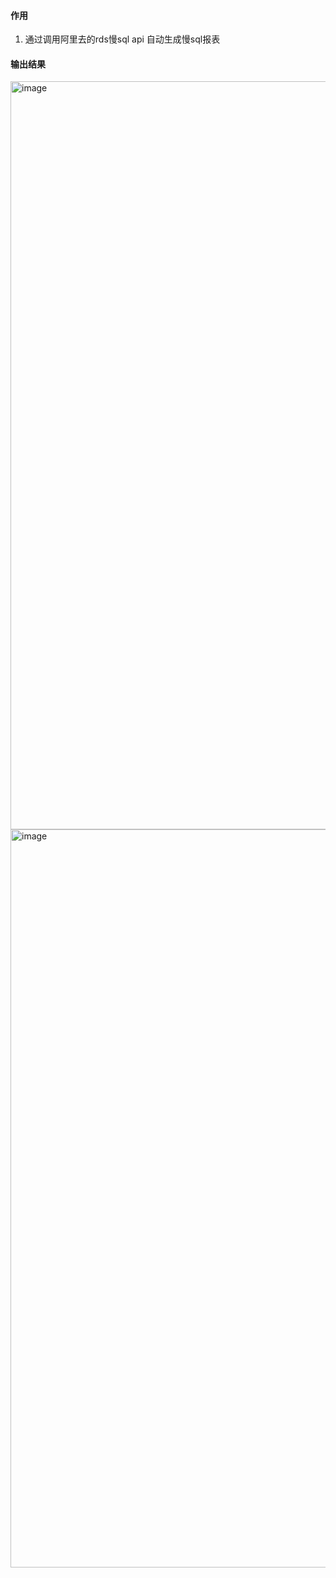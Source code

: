 #### 作用
1. 通过调用阿里去的rds慢sql api 自动生成慢sql报表

#### 输出结果 

<img width="1197" alt="image" src="https://user-images.githubusercontent.com/40233339/177898792-eb57b115-4cd1-4916-a1b8-4588419540d3.png">

<img width="1181" alt="image" src="https://user-images.githubusercontent.com/40233339/177898666-d54e6168-4e5b-4e55-a442-09db9cc86e91.png">
